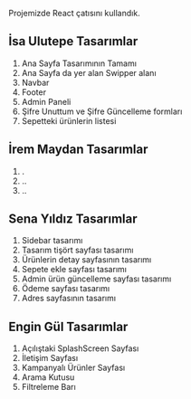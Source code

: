 Projemizde React çatısını kullandık.

## İsa Ulutepe Tasarımlar

1. Ana Sayfa Tasarımının Tamamı
2. Ana Sayfa da yer alan Swipper alanı
3. Navbar
4. Footer
5. Admin Paneli
6. Şifre Unuttum ve Şifre Güncelleme formları
7. Sepetteki ürünlerin listesi


## İrem Maydan Tasarımlar

1. .
2. ..
3. ..

## Sena Yıldız Tasarımlar

1. Sidebar tasarımı
2. Tasarım tişört sayfası tasarımı
3. Ürünlerin detay sayfasının tasarımı
4. Sepete ekle sayfası tasarımı
5. Admin ürün güncelleme sayfası tasarımı
6. Ödeme sayfası tasarımı
7. Adres sayfasının tasarımı
   
## Engin Gül Tasarımlar
1. Açılıştaki SplashScreen Sayfası
2. İletişim Sayfası
3. Kampanyalı Ürünler Sayfası
4. Arama Kutusu
5. Filtreleme Barı
